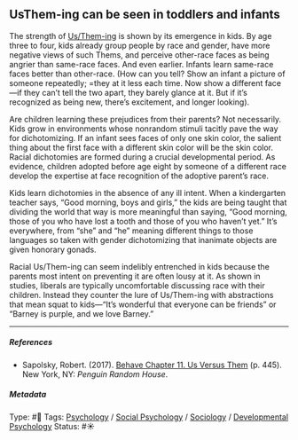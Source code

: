 ## UsThem-ing can be seen in toddlers and infants

The strength of [Us/Them-ing](In-group%20and%20out-group.md) is shown by its emergence in kids. By age three to four, kids already group people by race and gender, have more negative views of such Thems, and perceive other-race faces as being angrier than same-race faces. And even earlier. Infants learn same-race faces better than other-race. (How can you tell? Show an infant a picture of someone repeatedly; =they at it less each time. Now show a different face—if they can’t tell the two apart, they barely glance at it. But if it’s recognized as being new, there’s excitement, and longer looking). 

Are children learning these prejudices from their parents? Not necessarily. Kids grow in environments whose nonrandom stimuli tacitly pave the way for dichotomizing. If an infant sees faces of only one skin color, the salient thing about the first face with a different skin color will be the skin color. Racial dichotomies are formed during a crucial developmental period. As evidence, children adopted before age eight by someone of a different race develop the expertise at face recognition of the adoptive parent’s race.

Kids learn dichotomies in the absence of any ill intent. When a kindergarten teacher says, “Good morning, boys and girls,” the kids are being taught that dividing the world that way is more meaningful than saying, “Good morning, those of you who have lost a tooth and those of you who haven’t yet.” It’s everywhere, from “she” and “he” meaning different things to those languages so taken with gender dichotomizing that inanimate objects are given honorary gonads.

Racial Us/Them-ing can seem indelibly entrenched in kids because the parents most intent on preventing it are often lousy at it. As shown in studies, liberals are typically uncomfortable discussing race with their children. Instead they counter the lure of Us/Them-ing with abstractions that mean squat to kids—“It’s wonderful that everyone can be friends” or “Barney is purple, and we love Barney.”

---

##### References

* Sapolsky, Robert. (2017). [Behave Chapter 11. Us Versus Them](Behave%20Chapter%2011.%20Us%20Versus%20Them.md) (p. 445). New York, NY: *Penguin Random House*. 

##### Metadata

Type: #🔴 
Tags: [Psychology](Psychology.md) / [Social Psychology](Social%20Psychology.md) / [Sociology](Sociology.md) / [Developmental Psychology](Developmental%20Psychology.md)
Status: #☀️ 
